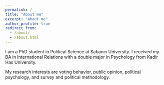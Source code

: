```yaml
---
permalink: /
title: "About me"
excerpt: "About me"
author_profile: true
redirect_from: 
  - /about/
  - /about.html
---
```


I am a PhD student in Political Science at Sabancı University. I received my BA in International Relations with a double major in Psychology from Kadir Has University.  

My research interests are voting behavior, public opinion, political psychology, and survey and political methodology.

